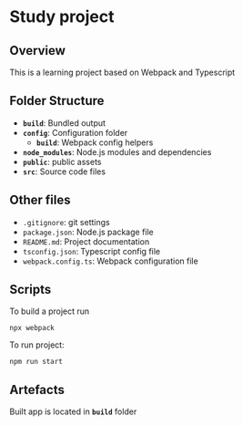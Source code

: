 # Study project

## Overview

This is a learning project based on Webpack and Typescript

## Folder Structure

- **`build`**: Bundled output
- **`config`**: Configuration folder
  - **`build`**: Webpack config helpers
- **`node_modules`**: Node.js modules and dependencies
- **`public`**: public assets
- **`src`**: Source code files

## Other files

- `.gitignore`: git settings
- `package.json`: Node.js package file
- `README.md`: Project documentation
- `tsconfig.json`: Typescript config file
- `webpack.config.ts`: Webpack configuration file

## Scripts

To build a project run

```npx webpack```

To run project:

```npm run start```

## Artefacts

Built app is located in **`build`** folder

